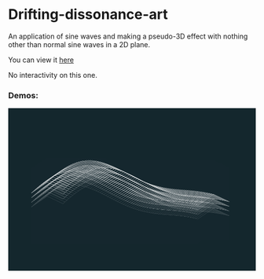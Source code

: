 # Drifting-dissonance-art
An application of sine waves and making a pseudo-3D effect with nothing other than normal sine waves in a 2D plane.

You can view it [here](http://chrischristakis.com/Drifting-dissonance-art/)

No interactivity on this one.

### Demos:
<img src="/res/example.PNG">
